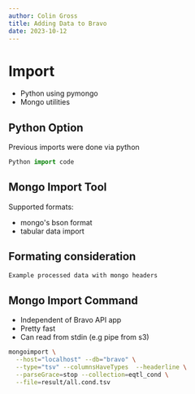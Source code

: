 ```yaml
---
author: Colin Gross
title: Adding Data to Bravo
date: 2023-10-12
---
```


# Import 

- Python using pymongo
- Mongo utilities

## Python Option
Previous imports were done via python

```py
Python import code
```

## Mongo Import Tool

Supported formats:
- mongo's bson format
- tabular data import

## Formating consideration

```txt
Example processed data with mongo headers
```

## Mongo Import Command

- Independent of Bravo API app
- Pretty fast
- Can read from stdin (e.g pipe from s3)

```sh
mongoimport \
  --host="localhost" --db="bravo" \
  --type="tsv" --columnsHaveTypes  --headerline \
  --parseGrace=stop --collection=eqtl_cond \
  --file=result/all.cond.tsv 
```
